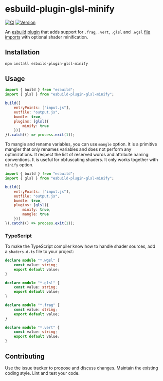 # esbuild-plugin-glsl-minify

[![CI](https://badgen.net/github/checks/w8r/esbuild-plugin-glsl/main)](https://github.com/w8r/esbuild-plugin-glsl/actions)
[![Version](https://badgen.net/npm/v/esbuild-plugin-glsl-minify?color=green)](https://www.npmjs.com/package/esbuild-plugin-glsl-minify)

An [esbuild](https://esbuild.github.io/) [plugin](https://esbuild.github.io/plugins/) that adds support for `.frag`, `.vert`, `.glsl` and `.wgsl` [file imports](https://esbuild.github.io/content-types/#text) with optional shader minification.

## Installation

```sh
npm install esbuild-plugin-glsl-minify
```

## Usage

```js
import { build } from "esbuild";
import { glsl } from "esbuild-plugin-glsl-minify";

build({
	entryPoints: ["input.js"],
	outfile: "output.js",
	bundle: true,
	plugins: [glsl({
		minify: true
	})]
}).catch(() => process.exit(1));
```

To mangle and rename variables, you can use `mangle` option. It is a primitive mangler that only renames variables and does not perform any optimizations. It respect the list of reserved words and attribute naming conventions. It is useful for obfuscating shaders. It only works together with `minify` option.

```js
import { build } from "esbuild";
import { glsl } from "esbuild-plugin-glsl-minify";

build({
	entryPoints: ["input.js"],
	outfile: "output.js",
	bundle: true,
	plugins: [glsl({
		minify: true,
		mangle: true
	})]
}).catch(() => process.exit(1));
```

### TypeScript

To make the TypeScript compiler know how to handle shader sources, add a `shaders.d.ts` file to your project:

```ts
declare module "*.wgsl" {
	const value: string;
	export default value;
}

declare module "*.glsl" {
	const value: string;
	export default value;
}

declare module "*.frag" {
	const value: string;
	export default value;
}

declare module "*.vert" {
	const value: string;
	export default value;
}
```

## Contributing

Use the issue tracker to propose and discuss changes. Maintain the existing coding style. Lint and test your code.
